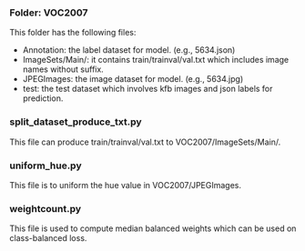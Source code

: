 ### Folder: VOC2007
This folder has the following files:  
- Annotation: the label dataset for model. (e.g., 5634.json)  
- ImageSets/Main/: it contains train/trainval/val.txt which includes image names without suffix.  
- JPEGImages: the image dataset for model. (e.g., 5634.jpg)  
- test: the test dataset which involves kfb images and json labels for prediction.  

### split_dataset_produce_txt.py
This file can produce train/trainval/val.txt to VOC2007/ImageSets/Main/.  

### uniform_hue.py
This file is to uniform the hue value in VOC2007/JPEGImages.  

### weightcount.py
This file is used to compute median balanced weights which can be used on class-balanced loss.  